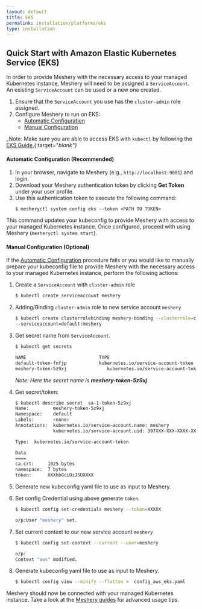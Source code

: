 ```yaml
---
layout: default
title: EKS
permalink: installation/platforms/eks
type: installation
---
```


## Quick Start with Amazon Elastic Kubernetes Service (EKS)

In order to provide Meshery with the necessary access to your managed Kubernetes instance, 
Meshery will need to be assigned a `ServiceAccount`. An existing `ServiceAccount` can be used or a new one created. 
1. Ensure that the `ServiceAccount` you use has the `cluster-admin` role assigned.
1. Configure Meshery to run on EKS:
    - [Automatic Configuration](#automatic-configuration-recommended)
    - [Manual Configuration](#manual-configuration-optional)


_Note: Make sure you are able to access EKS with `kubectl` by following the [EKS Guide.](https://docs.aws.amazon.com/eks/latest/userguide/create-kubeconfig.html){:target="_blank"}_

#### **Automatic Configuration (Recommended)**

1. In your browser, navigate to Meshery (e.g., `http://localhost:9081`) and login.
1. Download your Meshery authentication token by clicking **Get Token** under your user profile.
1. Use this authentication token to execute the following command:
    ```
    $ mesheryctl system config eks --token <PATH TO TOKEN>
    ```

This command updates your kubeconfig to provide Meshery with access to your managed Kubernetes instance.
Once configured, proceed with using Meshery (`mesheryctl system start`).

#### **Manual Configuration (Optional)**

If the [Automatic Configuration](#automatic-configuration-recommended) procedure fails or you would like to manually prepare your kubeconfig file to provide Meshery with the necessary access to your managed Kubernetes instance, perform the following actions:

1. Create a `ServiceAccount` with `cluster-admin` role
    
    ```sh    
    $ kubectl create serviceaccount meshery
    ```

1. Adding/Binding `cluster-admin` role to new service account `meshery`
    
    ```sh
    $ kubectl create clusterrolebinding meshery-binding --clusterrole=cluster-admin \
    --serviceaccount=default:meshery
    ```

1. Get secret name from `ServiceAccount`.
    
    ```sh
    $ kubectl get secrets

    NAME                           TYPE                                  DATA   AGE
    default-token-fnfjp            kubernetes.io/service-account-token   3      95d
    meshery-token-5z9xj               kubernetes.io/service-account-token   3      66m
    ```

    _Note: Here the secret name is **meshery-token-5z9xj**_
1. Get secret/token:

    ```sh
    $ kubectl describe secret  sa-1-token-5z9xj
    Name:         meshery-token-5z9xj
    Namespace:    default
    Labels:       <none>
    Annotations:  kubernetes.io/service-account.name: meshery
                  kubernetes.io/service-account.uid: 397XXX-XXX-XXXX-XXXXX-XXXXX

    Type:  kubernetes.io/service-account-token

    Data
    ====
    ca.crt:     1025 bytes
    namespace:  7 bytes
    token:      XXXhbGciOiJSUXXXX
    ```

1. Generate new kubeconfig yaml file to use as input to Meshery.
1. Set config Credential using above generate `token`.
    
    ```sh
    $ kubectl config set-credentials meshery --token=XXXXX

    o/p:User "meshery" set.
    ```

1. Set current context to our new service account `meshery`
    
    ```sh
    $ kubectl config set-context --current --user=meshery

    o/p:
    Context "aws" modified.
    ```

1. Generate kubeconfig yaml file to use as input to Meshery.
    
    ```sh
    $ kubectl config view --minify --flatten >  config_aws_eks.yaml
    ```

Meshery should now be connected with your managed Kubernetes instance. Take a look at the [Meshery guides](/docs/guides) for advanced usage tips.
